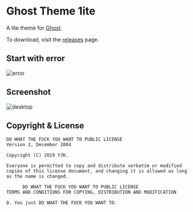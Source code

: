 # Ghost Theme 1ite

A lite theme for [Ghost](http://github.com/tryghost/ghost/).

To download, visit the [releases](https://github.com/ygbhf/ghost-theme-1ite/releases) page.

## Start with error

![error](https://raw.githubusercontent.com/ygbhf/ghost-theme-1ite/master/assets/error.jpg)

## Screenshot 

![desktop](https://raw.githubusercontent.com/ygbhf/ghost-theme-1ite/master/assets/screenshot-desktop.jpg)

## Copyright & License

```
DO WHAT THE FUCK YOU WANT TO PUBLIC LICENSE 
Version 2, December 2004 

Copyright (C) 2019 YJK.

Everyone is permitted to copy and distribute verbatim or modified 
copies of this license document, and changing it is allowed as long 
as the name is changed. 

      DO WHAT THE FUCK YOU WANT TO PUBLIC LICENSE 
TERMS AND CONDITIONS FOR COPYING, DISTRIBUTION AND MODIFICATION 

0. You just DO WHAT THE FUCK YOU WANT TO.
```
